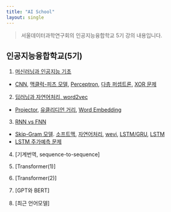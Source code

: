 ```yaml
---
title: "AI School"
layout: single
---
```


> 서울데이터과학연구회의 인공지능융합학교 5기 강의 내용입니다.

## 인공지능융합학교(5기)
1. [머신러닝과 인공지능 기초][1]
  * [CNN][1-1], [맥클럭-피츠 모델][1-2], [Perceptron][1-3], [다층 퍼셉트론][1-4], [XOR 문제][1-5]
2. [딥러닝과 자연어처리, word2vec][2]
  * [Projector][2-1], [유클리디언 거리][2-2], [Word Embedding][2-3]
3. [RNN vs FNN][3]
  * [Skip-Gram 모델][3-1]. [소프트맥][3-2], [자연어처리][3-3], [wevi][3-4], [LSTM/GRU][3-5], [LSTM][3-6]
  * [LSTM 주가예측 문제][3-7]
4. [기계번역, sequence-to-sequence]
  
5. [Transformer(1)]
 
6. [Transformer(2)]

7. [GPT와 BERT]

8. [최근 언어모델]

[1]: https://drive.google.com/file/d/17Io8Rfu_ZpAqE86tvJf4HnZ62uY5i0fZ/view
[1-1]: https://drive.google.com/file/d/18G_SlLZI7k5TNvLYT-aWG5qkOgV8MNrH/view?usp=drive_link
[1-2]: https://www.geeksforgeeks.org/implementing-models-of-artificial-neural-network/
[1-3]: https://towardsdatascience.com/rosenblatts-perceptron-the-very-first-neural-network-37a3ec09038a
[1-4]: https://data-miner-gon.tistory.com/35
[1-5]: https://ang-love-chang.tistory.com/26
[1-6]: https://blog.naver.com/samsjang/220959562205
[1-7]: https://www.analyticsvidhya.com/blog/2023/01/gradient-descent-vs-backpropagation-whats-the-difference/
[1-8]: https://machinelearningmastery.com/the-chain-rule-of-calculus-for-univariate-and-multivariate-functions/
[1-9]: https://www.youtube.com/watch?v=1Q_etC_GHHk
[1-10]: https://www.youtube.com/watch?v=aircAruvnKk&t=760s
[2]: https://drive.google.com/file/d/17KNZwCsGHFNE-Oo-g4lVrphEOf18O4ke/view
[2-1]: https://projector.tensorflow.org/
[2-2]: https://medium.com/@sasi24/cosine-similarity-vs-euclidean-distance-e5d9a9375fc8
[2-3]: http://ronxin.github.io/wevi/
[3]: https://drive.google.com/file/d/1OHAJ9YDez0dHTuLjz4cJSujckpxBs0LD/view?usp=drive_link
[3]: https://drive.google.com/file/d/1SKUEehNAv4lROIzTjLlSlQhoBj6oGRyD/view
[3-1]: https://aegis4048.github.io/demystifying_neural_network_in_skip_gram_language_modeling
[3-2]: https://www.youtube.com/watch?v=K7HTd_Zgr3w&t=1s
[3-3]: https://wikidocs.net/35476
[3-4]: http://ronxin.github.io/wevi/
[3-5]: https://towardsdatascience.com/illustrated-guide-to-lstms-and-gru-s-a-step-by-step-explanation-44e9eb85bf21
[3-6]: https://www.youtube.com/watch?v=YCzL96nL7j0&t=696s
[3-7]: https://colab.research.google.com/drive/1SM6jPefAPgWqkuFj8xbu74TAVt3viwOl
